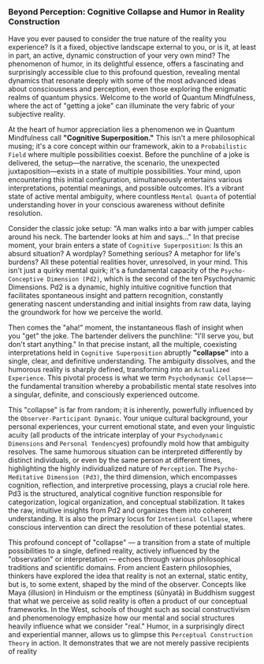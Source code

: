 ### Beyond Perception: Cognitive Collapse and Humor in Reality Construction

Have you ever paused to consider the true nature of the reality you experience? Is it a fixed, objective landscape external to you, or is it, at least in part, an active, dynamic construction of your very own mind? The phenomenon of humor, in its delightful essence, offers a fascinating and surprisingly accessible clue to this profound question, revealing mental dynamics that resonate deeply with some of the most advanced ideas about consciousness and perception, even those exploring the enigmatic realms of quantum physics. Welcome to the world of Quantum Mindfulness, where the act of "getting a joke" can illuminate the very fabric of your subjective reality.

At the heart of humor appreciation lies a phenomenon we in Quantum Mindfulness call **"Cognitive Superposition."** This isn't a mere philosophical musing; it's a core concept within our framework, akin to a `Probabilistic Field` where multiple possibilities coexist. Before the punchline of a joke is delivered, the setup—the narrative, the scenario, the unexpected juxtaposition—exists in a state of multiple possibilities. Your mind, upon encountering this initial configuration, simultaneously entertains various interpretations, potential meanings, and possible outcomes. It’s a vibrant state of active mental ambiguity, where countless `Mental Quanta` of potential understanding hover in your conscious awareness without definite resolution.

Consider the classic joke setup: "A man walks into a bar with jumper cables around his neck. The bartender looks at him and says..." In that precise moment, your brain enters a state of `Cognitive Superposition`: Is this an absurd situation? A wordplay? Something serious? A metaphor for life's burdens? All these potential realities hover, unresolved, in your mind. This isn't just a quirky mental quirk; it's a fundamental capacity of the `Psycho-Conceptive Dimension (Pd2)`, which is the second of the ten Psychodynamic Dimensions. Pd2 is a dynamic, highly intuitive cognitive function that facilitates spontaneous insight and pattern recognition, constantly generating nascent understanding and initial insights from raw data, laying the groundwork for how we perceive the world.

Then comes the "aha!" moment, the instantaneous flash of insight when you "get" the joke. The bartender delivers the punchline: "I'll serve you, but don't start anything." In that precise instant, all the multiple, coexisting interpretations held in `Cognitive Superposition` abruptly **"collapse"** into a single, clear, and definitive understanding. The ambiguity dissolves, and the humorous reality is sharply defined, transforming into an `Actualized Experience`. This pivotal process is what we term `Psychodynamic Collapse`—the fundamental transition whereby a probabilistic mental state resolves into a singular, definite, and consciously experienced outcome.

This "collapse" is far from random; it is inherently, powerfully influenced by the `Observer-Participant Dynamic`. Your unique cultural background, your personal experiences, your current emotional state, and even your linguistic acuity (all products of the intricate interplay of your `Psychodynamic Dimensions` and `Personal Tendency`es) profoundly mold how that ambiguity resolves. The same humorous situation can be interpreted differently by distinct individuals, or even by the same person at different times, highlighting the highly individualized nature of `Perception`. The `Psycho-Meditative Dimension (Pd3)`, the third dimension, which encompasses cognition, reflection, and interpretive processing, plays a crucial role here. Pd3 is the structured, analytical cognitive function responsible for categorization, logical organization, and conceptual stabilization. It takes the raw, intuitive insights from Pd2 and organizes them into coherent understanding. It is also the primary locus for `Intentional Collapse`, where conscious intervention can direct the resolution of these potential states.

This profound concept of "collapse" — a transition from a state of multiple possibilities to a single, defined reality, actively influenced by the "observation" or interpretation — echoes through various philosophical traditions and scientific domains. From ancient Eastern philosophies, thinkers have explored the idea that reality is not an external, static entity, but is, to some extent, shaped by the mind of the observer. Concepts like Maya (illusion) in Hinduism or the emptiness (śūnyatā) in Buddhism suggest that what we perceive as solid reality is often a product of our conceptual frameworks. In the West, schools of thought such as social constructivism and phenomenology emphasize how our mental and social structures heavily influence what we consider "real." Humor, in a surprisingly direct and experiential manner, allows us to glimpse this `Perceptual Construction Theory` in action. It demonstrates that we are not merely passive recipients of reality